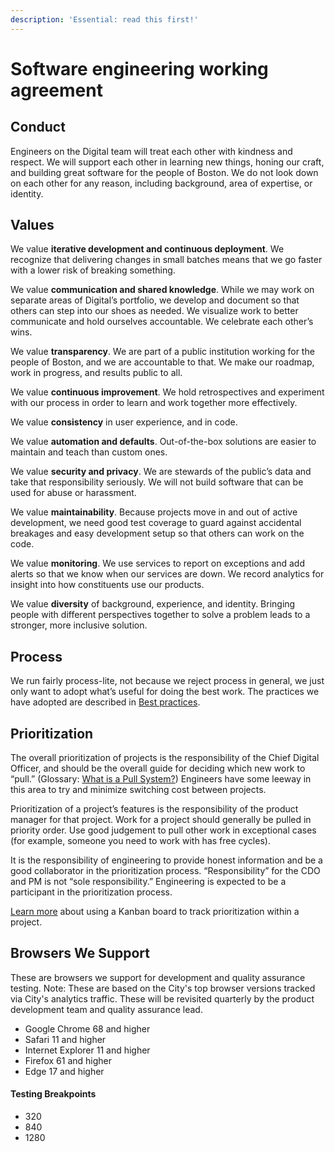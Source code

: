 ```yaml
---
description: 'Essential: read this first!'
---
```


# Software engineering working agreement

## Conduct

Engineers on the Digital team will treat each other with kindness and respect. We will support each other in learning new things, honing our craft, and building great software for the people of Boston. We do not look down on each other for any reason, including background, area of expertise, or identity.

## Values

We value **iterative development and continuous deployment**. We recognize that delivering changes in small batches means that we go faster with a lower risk of breaking something.

We value **communication and shared knowledge**. While we may work on separate areas of Digital’s portfolio, we develop and document so that others can step into our shoes as needed. We visualize work to better communicate and hold ourselves accountable. We celebrate each other’s wins.

We value **transparency**. We are part of a public institution working for the people of Boston, and we are accountable to that. We make our roadmap, work in progress, and results public to all.

We value **continuous improvement**. We hold retrospectives and experiment with our process in order to learn and work together more effectively.

We value **consistency** in user experience, and in code.

We value **automation and defaults**. Out-of-the-box solutions are easier to maintain and teach than custom ones.

We value **security and privacy**. We are stewards of the public’s data and take that responsibility seriously. We will not build software that can be used for abuse or harassment.

We value **maintainability**. Because projects move in and out of active development, we need good test coverage to guard against accidental breakages and easy development setup so that others can work on the code.

We value **monitoring**. We use services to report on exceptions and add alerts so that we know when our services are down. We record analytics for insight into how constituents use our products.

We value **diversity** of background, experience, and identity. Bringing people with different perspectives together to solve a problem leads to a stronger, more inclusive solution.

## Process

We run fairly process-lite, not because we reject process in general, we just only want to adopt what’s useful for doing the best work. The practices we have adopted are described in [Best practices](https://github.com/CityOfBoston/digital/wiki/Best-practices).

## Prioritization

The overall prioritization of projects is the responsibility of the Chief Digital Officer, and should be the overall guide for deciding which new work to “pull.” \(Glossary: [What is a Pull System?](https://kanbanize.com/lean-management/pull/what-is-pull-system/)\) Engineers have some leeway in this area to try and minimize switching cost between projects.

Prioritization of a project’s features is the responsibility of the product manager for that project. Work for a project should generally be pulled in priority order. Use good judgement to pull other work in exceptional cases \(for example, someone you need to work with has free cycles\).

It is the responsibility of engineering to provide honest information and be a good collaborator in the prioritization process. “Responsibility” for the CDO and PM is not “sole responsibility.” Engineering is expected to be a participant in the prioritization process.

[Learn more](https://github.com/CityOfBoston/digital/wiki/Git-&-Github#Projects) about using a Kanban board to track prioritization within a project.

## Browsers We Support

These are browsers we support for development and quality assurance testing. Note: These are based on the City's top browser versions tracked via City's analytics traffic. These will be revisited quarterly by the product development team and quality assurance lead.

* Google Chrome 68 and higher
* Safari 11 and higher
* Internet Explorer 11 and higher
* Firefox 61 and higher
* Edge 17 and higher

#### Testing Breakpoints

* 320
* 840
* 1280

